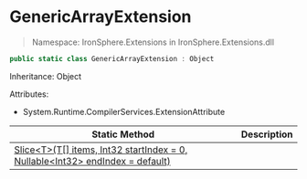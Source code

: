 ﻿# GenericArrayExtension

> Namespace: IronSphere.Extensions in  IronSphere.Extensions.dll



```csharp
public static class GenericArrayExtension : Object
```
Inheritance: Object



Attributes:
        
* System.Runtime.CompilerServices.ExtensionAttribute




| Static Method | Description |
| --- | --- |
| [Slice&lt;T&gt;(T[] items, Int32 startIndex = 0, Nullable&lt;Int32&gt; endIndex = default)](GenericArrayExtension.Slice-T-(T[],Int32,Nullable-Int32-)) |  |
